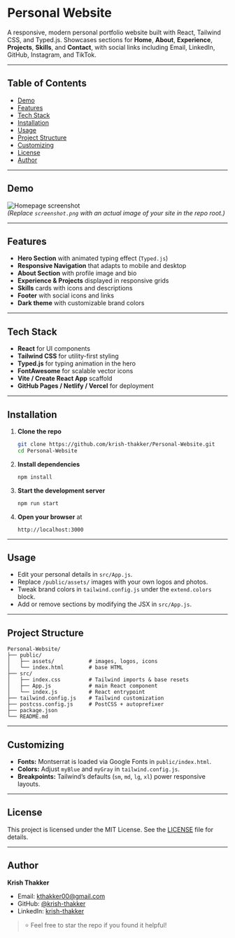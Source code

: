 # Personal Website

A responsive, modern personal portfolio website built with React, Tailwind CSS, and Typed.js. Showcases sections for **Home**, **About**, **Experience**, **Projects**, **Skills**, and **Contact**, with social links including Email, LinkedIn, GitHub, Instagram, and TikTok.

---

## Table of Contents

- [Demo](#demo)  
- [Features](#features)  
- [Tech Stack](#tech-stack)  
- [Installation](#installation)  
- [Usage](#usage)  
- [Project Structure](#project-structure)  
- [Customizing](#customizing)  
- [License](#license)  
- [Author](#author)  

---

## Demo

![Homepage screenshot](./screenshot.png)  
*(Replace `screenshot.png` with an actual image of your site in the repo root.)*

---

## Features

- **Hero Section** with animated typing effect (`Typed.js`)  
- **Responsive Navigation** that adapts to mobile and desktop  
- **About Section** with profile image and bio  
- **Experience & Projects** displayed in responsive grids  
- **Skills** cards with icons and descriptions  
- **Footer** with social icons and links  
- **Dark theme** with customizable brand colors  

---

## Tech Stack

- **React** for UI components  
- **Tailwind CSS** for utility-first styling  
- **Typed.js** for typing animation in the hero  
- **FontAwesome** for scalable vector icons  
- **Vite / Create React App** scaffold  
- **GitHub Pages / Netlify / Vercel** for deployment  

---

## Installation

1. **Clone the repo**  
   ```bash
   git clone https://github.com/krish-thakker/Personal-Website.git
   cd Personal-Website
   ```  
2. **Install dependencies**  
   ```bash
   npm install
   ```  
3. **Start the development server**  
   ```bash
   npm run start
   ```  
4. **Open your browser** at  
   ```
   http://localhost:3000
   ```  

---

## Usage

- Edit your personal details in `src/App.js`.  
- Replace `/public/assets/` images with your own logos and photos.  
- Tweak brand colors in `tailwind.config.js` under the `extend.colors` block.  
- Add or remove sections by modifying the JSX in `src/App.js`.  

---

## Project Structure

```
Personal-Website/
├── public/
│   ├── assets/           # images, logos, icons
│   └── index.html        # base HTML
├── src/
│   ├── index.css         # Tailwind imports & base resets
│   ├── App.js            # main React component
│   └── index.js          # React entrypoint
├── tailwind.config.js    # Tailwind customization
├── postcss.config.js     # PostCSS + autoprefixer
├── package.json
└── README.md
```

---

## Customizing

- **Fonts:** Montserrat is loaded via Google Fonts in `public/index.html`.  
- **Colors:** Adjust `myBlue` and `myGray` in `tailwind.config.js`.  
- **Breakpoints:** Tailwind’s defaults (`sm`, `md`, `lg`, `xl`) power responsive layouts.  

---

## License

This project is licensed under the MIT License. See the [LICENSE](./LICENSE) file for details.

---

## Author

**Krish Thakker**  
- Email: [kthakker00@gmail.com](mailto:kthakker00@gmail.com)  
- GitHub: [@krish-thakker](https://github.com/krish-thakker)  
- LinkedIn: [krish-thakker](https://linkedin.com/in/krish-thakker)  

> ⭐ Feel free to star the repo if you found it helpful!